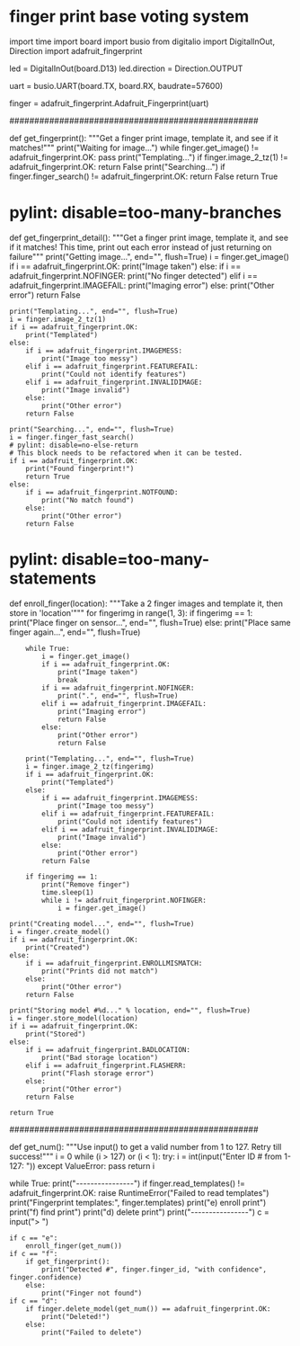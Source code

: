 # finger print base voting system

import time
import board
import busio
from digitalio import DigitalInOut, Direction
import adafruit_fingerprint

led = DigitalInOut(board.D13)
led.direction = Direction.OUTPUT

uart = busio.UART(board.TX, board.RX, baudrate=57600)



finger = adafruit_fingerprint.Adafruit_Fingerprint(uart)

##################################################


def get_fingerprint():
    """Get a finger print image, template it, and see if it matches!"""
    print("Waiting for image...")
    while finger.get_image() != adafruit_fingerprint.OK:
        pass
    print("Templating...")
    if finger.image_2_tz(1) != adafruit_fingerprint.OK:
        return False
    print("Searching...")
    if finger.finger_search() != adafruit_fingerprint.OK:
        return False
    return True


# pylint: disable=too-many-branches
def get_fingerprint_detail():
    """Get a finger print image, template it, and see if it matches!
    This time, print out each error instead of just returning on failure"""
    print("Getting image...", end="", flush=True)
    i = finger.get_image()
    if i == adafruit_fingerprint.OK:
        print("Image taken")
    else:
        if i == adafruit_fingerprint.NOFINGER:
            print("No finger detected")
        elif i == adafruit_fingerprint.IMAGEFAIL:
            print("Imaging error")
        else:
            print("Other error")
        return False

    print("Templating...", end="", flush=True)
    i = finger.image_2_tz(1)
    if i == adafruit_fingerprint.OK:
        print("Templated")
    else:
        if i == adafruit_fingerprint.IMAGEMESS:
            print("Image too messy")
        elif i == adafruit_fingerprint.FEATUREFAIL:
            print("Could not identify features")
        elif i == adafruit_fingerprint.INVALIDIMAGE:
            print("Image invalid")
        else:
            print("Other error")
        return False

    print("Searching...", end="", flush=True)
    i = finger.finger_fast_search()
    # pylint: disable=no-else-return
    # This block needs to be refactored when it can be tested.
    if i == adafruit_fingerprint.OK:
        print("Found fingerprint!")
        return True
    else:
        if i == adafruit_fingerprint.NOTFOUND:
            print("No match found")
        else:
            print("Other error")
        return False


# pylint: disable=too-many-statements
def enroll_finger(location):
    """Take a 2 finger images and template it, then store in 'location'"""
    for fingerimg in range(1, 3):
        if fingerimg == 1:
            print("Place finger on sensor...", end="", flush=True)
        else:
            print("Place same finger again...", end="", flush=True)

        while True:
            i = finger.get_image()
            if i == adafruit_fingerprint.OK:
                print("Image taken")
                break
            if i == adafruit_fingerprint.NOFINGER:
                print(".", end="", flush=True)
            elif i == adafruit_fingerprint.IMAGEFAIL:
                print("Imaging error")
                return False
            else:
                print("Other error")
                return False

        print("Templating...", end="", flush=True)
        i = finger.image_2_tz(fingerimg)
        if i == adafruit_fingerprint.OK:
            print("Templated")
        else:
            if i == adafruit_fingerprint.IMAGEMESS:
                print("Image too messy")
            elif i == adafruit_fingerprint.FEATUREFAIL:
                print("Could not identify features")
            elif i == adafruit_fingerprint.INVALIDIMAGE:
                print("Image invalid")
            else:
                print("Other error")
            return False

        if fingerimg == 1:
            print("Remove finger")
            time.sleep(1)
            while i != adafruit_fingerprint.NOFINGER:
                i = finger.get_image()

    print("Creating model...", end="", flush=True)
    i = finger.create_model()
    if i == adafruit_fingerprint.OK:
        print("Created")
    else:
        if i == adafruit_fingerprint.ENROLLMISMATCH:
            print("Prints did not match")
        else:
            print("Other error")
        return False

    print("Storing model #%d..." % location, end="", flush=True)
    i = finger.store_model(location)
    if i == adafruit_fingerprint.OK:
        print("Stored")
    else:
        if i == adafruit_fingerprint.BADLOCATION:
            print("Bad storage location")
        elif i == adafruit_fingerprint.FLASHERR:
            print("Flash storage error")
        else:
            print("Other error")
        return False

    return True


##################################################


def get_num():
    """Use input() to get a valid number from 1 to 127. Retry till success!"""
    i = 0
    while (i > 127) or (i < 1):
        try:
            i = int(input("Enter ID # from 1-127: "))
        except ValueError:
            pass
    return i


while True:
    print("----------------")
    if finger.read_templates() != adafruit_fingerprint.OK:
        raise RuntimeError("Failed to read templates")
    print("Fingerprint templates:", finger.templates)
    print("e) enroll print")
    print("f) find print")
    print("d) delete print")
    print("----------------")
    c = input("> ")

    if c == "e":
        enroll_finger(get_num())
    if c == "f":
        if get_fingerprint():
            print("Detected #", finger.finger_id, "with confidence", finger.confidence)
        else:
            print("Finger not found")
    if c == "d":
        if finger.delete_model(get_num()) == adafruit_fingerprint.OK:
            print("Deleted!")
        else:
            print("Failed to delete")
